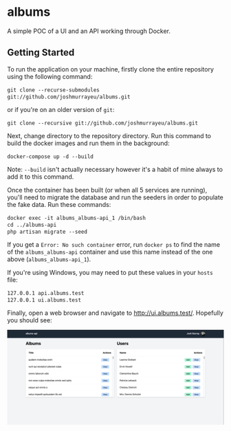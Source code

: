 # albums

A simple POC of a UI and an API working through Docker.

## Getting Started

To run the application on your machine, firstly clone the entire repository using the following command:

```shell
git clone --recurse-submodules git://github.com/joshmurrayeu/albums.git
```

or if you're on an older version of `git`:

```shell
git clone --recursive git://github.com/joshmurrayeu/albums.git
```

Next, change directory to the repository directory. Run this command to build the docker images and run them in the background:

```shell
docker-compose up -d --build
```

Note: `--build` isn't actually necessary however it's a habit of mine always to add it to this command.

Once the container has been built (or when all 5 services are running), you'll need to migrate the database and run the seeders in order to populate the fake data. Run these
commands:

```shell
docker exec -it albums_albums-api_1 /bin/bash
cd ../albums-api
php artisan migrate --seed
```

If you get a `Error: No such container` error, run `docker ps` to find the name of the `albums_albums-api` container and use this name instead of the one
above (`albums_albums-api_1`).

If you're using Windows, you may need to put these values in your `hosts` file:

```text
127.0.0.1 api.albums.test
127.0.0.1 ui.albums.test
```

Finally, open a web browser and navigate to http://ui.albums.test/. Hopefully you should see:

![screenshot-of-homepage.png](screenshot-of-homepage.png)